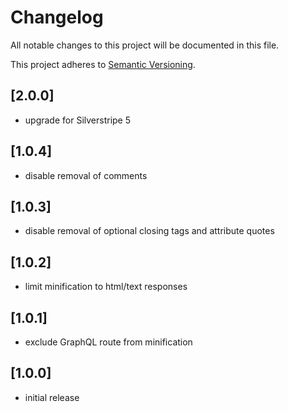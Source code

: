 # Changelog

All notable changes to this project will be documented in this file.

This project adheres to [Semantic Versioning](http://semver.org/).

## [2.0.0]

* upgrade for Silverstripe 5

## [1.0.4]

* disable removal of comments

## [1.0.3]

* disable removal of optional closing tags and attribute quotes

## [1.0.2]

* limit minification to html/text responses

## [1.0.1]

* exclude GraphQL route from minification

## [1.0.0]

* initial release
